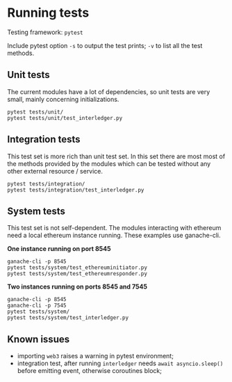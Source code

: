 # Running tests

Testing framework: `pytest`

Include pytest option `-s` to output the test prints; `-v` to list all the test methods.

## Unit tests

The current modules have a lot of dependencies, so unit tests are very small, mainly concerning initializations.

    pytest tests/unit/
    pytest tests/unit/test_interledger.py

## Integration tests

This test set is more rich than unit test set. In this set there are most most of the methods provided by the modules which can be tested without any other external resource / service.

    pytest tests/integration/
    pytest tests/integration/test_interledger.py

## System tests

This test set is not self-dependent. The modules interacting with ethereum need a local ethereum instance running. These examples use ganache-cli.

**One instance running on port 8545**

    ganache-cli -p 8545
    pytest tests/system/test_ethereuminitiator.py
    pytest tests/system/test_ethereumresponder.py

**Two instances running on ports 8545 and 7545**

    ganache-cli -p 8545
    ganache-cli -p 7545
    pytest tests/system/
    pytest tests/system/test_interledger.py

## Known issues
- importing `web3` raises a warning in pytest environment;
- integration test, after running `interledger` needs `await asyncio.sleep()` before emitting event, otherwise coroutines block;
